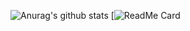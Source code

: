 ![Anurag's github stats](https://github-readme-stats.vercel.app/api?username=BennoCraft&show_icons=true)
[![ReadMe Card](https://github-readme-stats.vercel.app/api/pin/?username=BennoCraft&repo=github-readme-stats)
